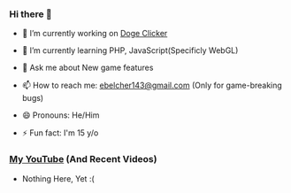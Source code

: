 ### Hi there 👋


- 🔭 I’m currently working on <a href="https://www.I-make-gamez.github.io/Doge-Clicker/index.html">Doge Clicker</a>
 
- 🌱 I’m currently learning PHP, JavaScript(Specificly WebGL)
 
- 💬 Ask me about New game features
 
- 📫 How to reach me: ebelcher143@gmail.com (Only for game-breaking bugs)
 
- 😄 Pronouns: He/Him

- ⚡ Fun fact: I'm 15 y/o

### <a href="">My YouTube</a> (And Recent Videos)


- Nothing Here, Yet :(
